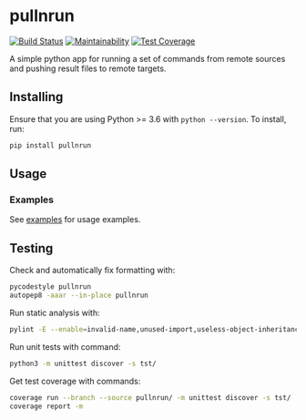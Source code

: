 # pullnrun

[![Build Status](https://travis-ci.org/kangasta/pullnrun.svg?branch=master)](https://travis-ci.org/kangasta/pullnrun)
[![Maintainability](https://api.codeclimate.com/v1/badges/7198c6ec9229ca477164/maintainability)](https://codeclimate.com/github/kangasta/pullnrun/maintainability)
[![Test Coverage](https://api.codeclimate.com/v1/badges/7198c6ec9229ca477164/test_coverage)](https://codeclimate.com/github/kangasta/pullnrun/test_coverage)

A simple python app for running a set of commands from remote sources and pushing result files to remote targets.

## Installing

Ensure that you are using Python >= 3.6 with `python --version`. To install, run:

```bash
pip install pullnrun
```

## Usage

### Examples

See [examples](./examples) for usage examples.

## Testing

Check and automatically fix formatting with:

```bash
pycodestyle pullnrun
autopep8 -aaar --in-place pullnrun
```

Run static analysis with:

```bash
pylint -E --enable=invalid-name,unused-import,useless-object-inheritance pullnrun
```

Run unit tests with command:

```bash
python3 -m unittest discover -s tst/
```

Get test coverage with commands:

```bash
coverage run --branch --source pullnrun/ -m unittest discover -s tst/
coverage report -m
```
